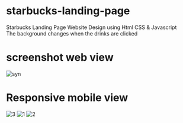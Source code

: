 # starbucks-landing-page
Starbucks Landing Page Website Design using Html CSS & Javascript <br>
The background changes when the drinks are clicked
# screenshot web view
![syn](https://user-images.githubusercontent.com/49809450/102141471-eb02fc00-3e71-11eb-9e8e-bd91b1404f37.PNG)

# Responsive mobile view
![3](https://user-images.githubusercontent.com/49809450/102204103-77e1a000-3eda-11eb-985d-def23c8ebf86.PNG)
![1](https://user-images.githubusercontent.com/49809450/102204104-787a3680-3eda-11eb-8ae2-09990f18f6f8.PNG)
![2](https://user-images.githubusercontent.com/49809450/102204105-7912cd00-3eda-11eb-99c1-029c3c454bc3.PNG)
